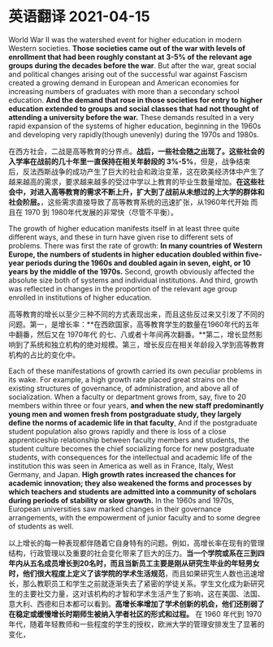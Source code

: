 # 英语翻译 2021-04-15

[annotation]: <id> (92281d31-ba2a-4df3-8c61-16aeb9ce2ba4)
[annotation]: <status> (public)
[annotation]: <create_time> (2021-04-15 12:59:19)
[annotation]: <category> (朝花夕拾)
[annotation]: <tags> (英语翻译)
[annotation]: <comments> (false)
[annotation]: <url> (http://blog.ccyg.studio/article/92281d31-ba2a-4df3-8c61-16aeb9ce2ba4)

World War II was the watershed event for higher education in modern Western societies. **Those societies came out of the war with levels of enrollment that had been roughly constant at 3-5% of the relevant age groups during the decades before the war**. But after the war, great social and political changes arising out of the successful war against Fascism created a growing demand in European and American economies for increasing numbers of graduates with more than a secondary school education. **And the demand that rose in those societies for entry to higher education extended to groups and social classes that had not thought of attending a university before the war.** These demands resulted in a very rapid expansion of the systems of higher education, beginning in the 1960s and developing very rapidly(though unevenly) during the 1970s and 1980s.

在西方社会，二战是高等教育的分界点。**战后，一些社会随之出现了。这些社会的入学率在战前的几十年里一直保持在相关年龄段的 3%-5%**，但是，战争结束后，反法西斯战争的成功产生了巨大的社会和政治变革，这在欧美经济体中产生了越来越高的需求，要求越来越多的受过中学以上教育的毕业生数量增加。**在这些社会中，对进入高等教育的需求不断上升，扩大到了战前从未想过的上大学的群体和社会阶层。**，这些需求直接导致了高等教育系统的迅速扩张，从1960年代开始 而且在 1970 到 1980年代发展的非常快（尽管不平衡）。

The growth of higher education manifests itself in at least three quite different ways, and these in turn have given rise to different sets of problems. There was first the rate of growth: **In many countries of Western Europe, the numbers of students in higher education doubled within five-year periods during the 1960s and doubled again in seven, eight, or 10 years by the middle of the 1970s.** Second, growth obviously affected the absolute size both of systems and individual institutions. And third, growth was reflected in changes in the proportion of the relevant age group enrolled in institutions of higher education.

高等教育的增长以至少三种不同的方式表现出来，而且这些反过来又引发了不同的问题。第一，是增长率：**在西欧国家，高等教育学生的数量在1960年代的五年中翻番，然后又在 1970年代 的七、八或者十年间再次翻番。**第二，增长显然影响到了系统和独立机构的绝对规模。第三，增长反应在相关年龄段入学到高等教育机构的占比的变化中。

Each of these manifestations of growth carried its own peculiar problems in its wake. For example, a high growth rate placed great strains on the existing structures of governance, of administration, and above all of socialization. When a faculty or department grows from, say, five to 20 members within three or four years, **and when the new staff predominantly young men and women fresh from postgraduate study, they largely define the norms of academic life in that faculty**, And if the postgraduate student population also grows rapidly and there is loss of a close apprenticeship relationship between faculty members and students, the student culture becomes the chief socializing force for new postgraduate students, with consequences for the intellectual and academic life of the institution this was seen in America as well as in France, Italy, West Germany, and Japan. **High growth rates increased the chances for academic innovation; they also weakened the forms and processes by which teachers and students are admitted into a community of scholars during periods of stability or slow growth.** In the 1960s and 1970s, European universities saw marked changes in their governance arrangements, with the empowerment of junior faculty and to some degree of students as well.

以上增长的每一种表现都伴随着它自身特有的问题。例如，高增长率在现有的管理结构，行政管理以及重要的社会变化带来了巨大的压力。**当一个学院或系在三到四年内从五名成员增长到20名时，而且当新员工主要是刚从研究生毕业的年轻男女时，他们很大程度上定义了该学院的学术生活规范**，而且如果研究生人数也迅速增长，那么教职员工和学生之前就逐渐失去了紧密的学徒关系。学生文化成为新研究生的主要社交力量，这对该机构的才智和学术生活产生了影响，这在美国、法国、意大利、西德和日本都可以看到。**高增长率增加了学术创新的机会，他们还削弱了在稳定或缓慢增长时期师生被纳入学者社区的形式和过程。** 在 1960 年代到 1970 年代，随着年轻教师和一些程度的学生的授权，欧洲大学的管理安排发生了显著的变化，
